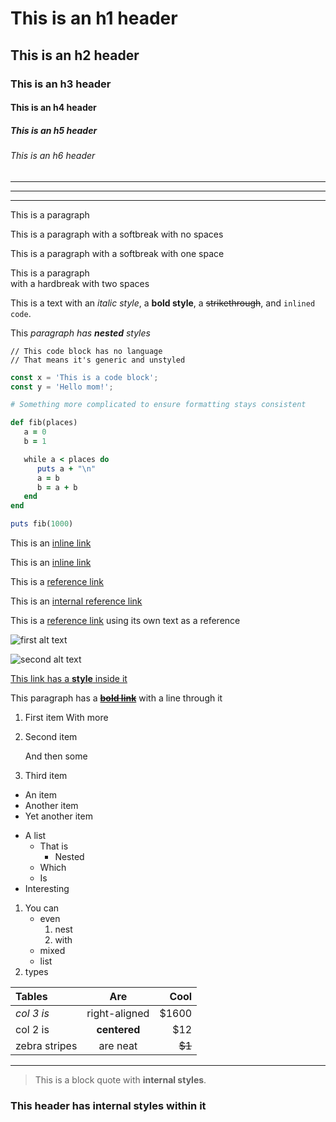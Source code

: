 # This is an h1 header 

## This is an h2 header

### This is an h3 header

#### This is an h4 header

##### This is an h5 header

###### This is an h6 header

---

***

___

This is a paragraph

This is a paragraph
with a softbreak with no spaces

This is a paragraph 
with a softbreak with one space

This is a paragraph  
with a hardbreak with two spaces

This is a text with an *italic style*, a **bold style**, a ~~strikethrough~~, and `inlined code`.

This *paragraph has **nested** styles*

```
// This code block has no language
// That means it's generic and unstyled
```

```javascript
const x = 'This is a code block';
const y = 'Hello mom!';
```

```ruby
# Something more complicated to ensure formatting stays consistent

def fib(places)
   a = 0
   b = 1

   while a < places do
      puts a + "\n"
      a = b
      b = a + b
   end
end

puts fib(1000)
```

This is an [inline link](www.example.com)

This is an [inline link](www.example.com "With a title")

This is a [reference link][reference text]

This is an [internal reference link](./src/ast.ts)

This is a [reference link] using its own text as a reference

[reference text]: www.example.com
[reference link]: www.example.com

![first alt text](https://upload.wikimedia.org/wikipedia/commons/thumb/2/25/Mumbai_Train.JPG/1280px-Mumbai_Train.JPG "First title text")

![second alt text][image reference]

[image reference]: https://upload.wikimedia.org/wikipedia/commons/5/5a/City_of_Rockhampton_train_%28Sunshine_railway_station%2C_Brisbane%29.jpg "Second title text"

[This link has a **style** inside it](www.example.com)

This paragraph has a ~~[**bold link**](www.example.com)~~ with a line through it

1. First item 
   With more

2. Second item

   And then some

3. Third item

* An item
* Another item
* Yet another item

+ A list
   + That is
      + Nested
   + Which
   + Is
+ Interesting

1. You can
   + even
      1. nest
      2. with
   + mixed
   + list
2. types

| Tables        |      Are      |   Cool |
|:--------------|:-------------:|-------:|
| *col 3 is*    | right-aligned |  $1600 |
| col 2 is      | **centered**  |    $12 |
| zebra stripes |   are neat    | ~~$1~~ |

---

> This is a block quote with **internal styles**.

### This header has **internal styles** within it